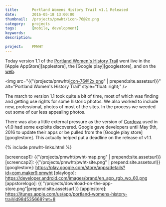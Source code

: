 ```yaml
---
title: 		Portland Womens History Trail v1.1 Released
date: 		2016-05-18 13:00:00
thumbnail:  /projects/pmwht/icon-76@2x.png
category:   projects
tags:       [mobile, development]
keywords:
description:

project:    PMWHT
---
```


Today version 1.1 of the [Portland Women's History Trail][2] went live in the
[Apple AppStore][applestore], the [Google play][googlestore], and on the [web][4].

<img src="{{"/projects/pmwht/icon-76@2x.png" | prepend:site.assetsurl}}" alt="Portland Women's History Trail" style="float: right;" />

The march to version 1.1 took quite a bit of time, most of which was finding
and getting use rights for some historic photos. We also worked to include
new, professional, photos of most of the sites. In the process we weeded out
some of our less appealing photos.


There was also a little external pressure as the version of [Cordova][cordova]
used in v1.0 had some exploits discovered. Google gave developers until May
9th, 2016 to update their apps or be pulled from the [Google play store][googlestore]. This actually helped put a deadline on the release of v1.1.

{% include pmwht-links.html %}

  [1]: http://usm.maine.edu/wgs/eileen-eagan
  [2]: https://usm.maine.edu/sites/default/files/history/A%20Woman's%20History,%20Eagen.pdf
  [3]: http://jquerymobile.com
  [4]: http://pmwht.org
  [5]: http://jekyllrb.com
  [6]: http://daringfireball.net/projects/markdown/
  [cordova]: http://apache.org
  [screencap1]: {{"/projects/pmwht/pwht-map.png" | prepend:site.assetsurl}}
  [screencap2]: {{"/projects/pmwht/pwht-site.png" | prepend:site.assetsurl}}
  [googlestore]: https://play.google.com/store/apps/details?id=com.maker9.pmwht
  [playlogo]: https://developer.android.com/images/brand/en_app_rgb_wo_60.png
  [appstorelogo]: {{ "/projects/download-on-the-app-store.png"|prepend:site.assetsurl }}
  [applestore]: https://itunes.apple.com/us/app/portland-womens-history-trail/id984535668?mt=8
